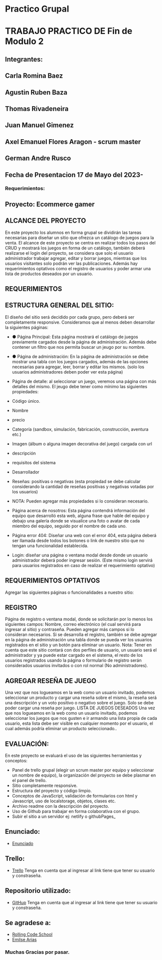 # Practico Grupal
# TRABAJO PRACTICO DE Fin de Modulo 2
## Integrantes:
## Carla Romina Baez 
## Agustin Ruben Baza
## Thomas Rivadeneira
## Juan Manuel Gimenez
## Axel Emanuel Flores Aragon - scrum master
## German Andre Rusco


## Fecha de Presentacion 17 de Mayo del 2023-
### Requerimientos:
## Proyecto: Ecommerce gamer

## ALCANCE DEL PROYECTO

En este proyecto los alumnos en forma grupal se dividirán las tareas necesarias para diseñar un sitio que
ofrezca un catálogo de juegos para la venta.
El alcance de este proyecto se centra en realizar todos los pasos del CRUD y mostrará los juegos en forma
de un catálogo, también deberá realizarse el login del proyecto, se considera que solo el usuario
administrador trabajar agregar, editar y borrar juegos, mientras que los usuarios visitantes solo podrán ver
las publicaciones. Además hay requerimientos optativos como el registro de usuarios y poder armar una
lista de productos deseados por un usuario.

## REQUERIMIENTOS

## ESTRUCTURA GENERAL DEL SITIO:

El diseño del sitio será decidido por cada grupo, pero deberá ser completamente
responsive. Consideramos que al menos deben desarrollar la siguientes páginas:

- ● Página Principal: Esta página mostrará el catálogo de juegos previamente cargados desde la página
de administración. Además debe contener un filtro que nos permita buscar un jeugo por su
nombre.

- ● Página de administración: En la página de administración se debe mostrar una tabla con los
juegos cargados, además de las opciones necesarias para agregar, leer, borrar y editar los
mismos. (solo los usuarios administradores deben poder ver esta página)

- Página de detalle: al seleccionar un juego, veremos una página con más detalles del mismo.
El jeugo debe tener como mínimo las siguientes propiedades:
-  Código único.
- Nombre
- precio
- Categoría (sandbox, simulación, fabricación, construcción, aventura etc.)
- Imagen (álbum o alguna imagen decorativa del juego) cargada con url
- descripción
- requisitos del sistema
- Desarrollador
- Reseñas: positivas o negativas (esta propiedad se debe calcular considerando la cantidad de reseñas
positivas y negativas votadas por los usuarios)
- NOTA: Pueden agregar más propiedades si lo consideran necesario.

- Página acerca de nosotros: Esta página contendrá información del equipo que desarrolló esta
web, alguna frase que hable del equipo y debajo una galería donde se visualice una foto o avatar
de cada miembro del equipo, seguido por el nombre de cada uno.
- Página error 404: Diseñar una web con el error 404, esta página deberá ser llamada desde todos
los botones o link de nuestro sitio que no tengan una funcionalidad establecida.
- Login: diseñar una página o ventana modal desde donde un usuario administrador deberá poder
ingresar sesión. (Este mismo login servirá para usuarios registrados en caso de realizar el
requerimiento optativo)


## REQUERIMIENTOS OPTATIVOS
Agregar las siguientes páginas o funcionalidades a nuestro sitio:

## REGISTRO
Página de registro o ventana modal, donde se solicitarán por lo menos los siguientes campos: Nombre,
correo electrónico (el cual servirá para ingresar al sitio) y contraseña. Pueden agregar más campos si lo
consideran necesarios. Si se desarrolla el registro, también se debe agregar en la página de administración
una tabla donde se pueda ver los usuarios registrados en el sitio y un botón para eliminar un usuario.
Nota: Tener en cuenta que este sitio contará con dos perfiles de usuario, un usuario será el administrador
y ya puede estar cargado en el sistema, el resto de los usuarios registrados usando la página o formulario
de registro serán considerados usuarios invitados o con rol normal (No administradores).

## AGREGAR RESEÑA DE JUEGO
Una vez que nos logueamos en la web como un usuario invitado, podemos seleccionar un producto y
cargar una reseña sobre el mismo, la reseña será una descripción y un voto positivo o negativo sobre el
juego. Solo se debe poder cargar una reseña por juego.
LISTA DE JUEGOS DESEADOS
Una vez que nos logueamos en la web como un usuario invitado, podemos seleccionar los juegos que nos
gusten e ir armando una lista propia de cada usuario, esta lista debe ser visible en cualquier momento por
el usuario, el cual además podría eliminar un producto seleccionado..

## EVALUACIÓN:

En este proyecto se evaluará el uso de las siguientes herramientas y conceptos:
- Panel de trello grupal (elegir un scrum master por equipo y seleccionar un nombre de
equipo), la organización del proyecto se debe plasmar en el panel de trello.
-  Sitio completamente responsive.
- Estructura del proyecto y código limpio.
- Conceptos de JavaScript, validación de formularios con html y Javascript, uso de localstorage,
objetos, clases etc.
-  Archivo readme con la descripción del proyecto.
- Uso de Github para trabajar en forma colaborativa con el grupo.
-  Subir el sitio a un servidor ej: netlify o githubPages_

## Enunciado:
- [Enunciado](https://drive.google.com/file/d/1gfcsseV-vAw2pjRdFjvQurEaDLHLqj4B/view)
## Trello:
- [Trello](https://trello.com/b/1Q8GP3Ne/xgames)
Tenga en cuenta que al ingresar al link tiene que tener su usuario y constraseña.
## Repositorio utilizado: 
- [GitHup](https://github.com/juanmakorn/Xgames---modulo-2.git)
Tenga en cuenta que al ingresar al link tiene que tener su usuario y constraseña.

## Se agradese a:
- [Rolling Code School](https://rollingcodeschool.com/)
- [Emilse Arias](https://github.com/earias08) 

### Muchas Gracias por pasar.